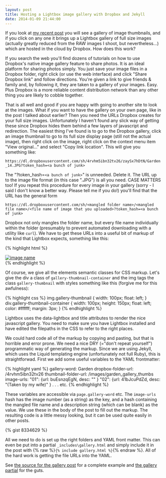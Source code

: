 ```yaml
---
layout: post
title: Hosting a Lightbox image gallery with Dropbox and Jekyll
date: 2014-01-09 21:44:00
---
```


If you look at [my recent post](/2014/01/09/trip_to_the_roma_street_parklands.html) you will see a gallery of image thumbnails, and if you click on any one it brings up a Lightbox gallery of full size images (actually greatly reduced from the RAW images I shoot, but nevertheless...) which are hosted in the cloud by Dropbox. How does this work?

If you search the web you'll find dozens of tutorials on how to use Dropbox's native image gallery feature to share photos. It is an ideal platform for sharing photos simply. You just save your image files in a Dropbox folder, right click (or use the web interface) and click "Share Dropbox link" and follow directions. You're given a link to give friends & family and, by following it, they are taken to a gallery of your images. Easy. Plus Dropbox is a more reliable content distribution network than any other thing you are likely to cobble together.

That is all well and good if you are happy with going to another site to look at the images. What if you want to have the gallery on your own page, like in the post I talked about earlier? Then you need the URLs Dropbox creates for your full size images. Unfortunately I haven't found any slick way of getting these since Dropbox hides them behind a few layers of javascript and redirection. The easiest thing I've found is to go to the Dropbox gallery, click an image thumbnail to go to its full size display page (still not the actual image), then right click on the image, right click on the context menu item "View original..." and select "Copy link location". This will give you something like:

`https://dl.dropboxusercontent.com/sh/4rvhm5ibn32tv26/zaySx7hDtN/Garden_14.JPG?token_hash=<a bunch of junk>`

The "?token_hash=`<a bunch of junk>`" is unneeded. Delete it. The URL up to the image file format (in this case ".JPG") is all you need. CASE MATTERS too! If you repeat this procedure for every image in your gallery (sorry - I said I don't know a better way. Please tell me if you do!) you'll find that the URL has the general form

`https://dl.dropboxusercontent.com/sh/<mangled folder name>/<mangled file name>/<file name of image that you uploaded>?token_hash=<a bunch of junk>`

Dropbox not only mangles the folder name, but every file name individually within the folder (presumably to prevent automated downloading with a utility like `curl`). We have to get these URLs into a useful bit of markup of the kind that Lightbox expects, something like this:

{% highlight html %}
<div>
  <a href="full size image URL"
     data-lightbox="gallery name"
     title="description">
    <img src="thumbnail URL" alt="image name"/>
  </a>
</div>
{% endhighlight %}

Of course, we give all the elements semantic classes for CSS markup. Let's give the div a class of `gallery-thumbnail-container` and the img tags the class `gallery-thumbnail` with styles something like this (forgive me for this awfulness):

{% highlight css %}
img.gallery-thumbnail {
  width: 100px;
  float: left;
}
div.gallery-thumbnail-container {
  width: 100px;
  height: 150px;
  float: left;
  color: #ffffff;
  margin: 3px;
}
{% endhighlight %}

Lightbox uses the data-lightbox and title attributes to render the nice javascript gallery. You need to make sure you have Lightbox installed and have edited the filepaths in the CSS to refer to the right places.

We could hard code all of the markup by copying and pasting, but that is horrible and error prone. We need a nice DRY (="don't repeat yourself") programmatic way of generating the markup. Since we are using Jekyll, which uses the Liquid templating engine (unfortunately not full Ruby), this is straightforwad. First we add some useful variables to the YAML frontmatter:

{% highlight yaml %}
gallery-word: Garden
dropbox-folder-url: <dropbox url>/4rvhm5ibn32tv26
thumbnail-folder-url: /images/garden_gallery_thumbs
image-urls:
  "01": {url: buEsnzqEgN, desc: "" }
  "02": {url: 41bJcuPdZd, desc: "(Taken by my wife)" }
      .
      .
      .
     etc.
{% endhighlight %}

These variables are accessible via `page.gallery-word` etc. The `image-urls` hash has the image number (as a string) as the key, and a hash containing the mangled file name and a description string (which can be blank) as the value. We use these in the body of the post to fill out the markup. The resulting code is a little messy looking, but it can be used quite easily in other posts. 

{% gist 8334629 %}

All we need to do is set up the right folders and YAML front matter. This can even be put into a partial `_includes\gallery.html` and simply include it in the post with {% raw %}`{% include gallery.html %}`{% endraw %}. All of the hard work is getting the file URLs into the YAML.

See [the source for the gallery post](https://github.com/gazebodude/gazebodude.github.com/blob/master/_posts/2014-01-09-trip_to_the_roma_street_parklands.md) for a complete example and [the gallery partial](https://github.com/gazebodude/gazebodude.github.com/blob/master/_includes/gallery.html) for the guts.
